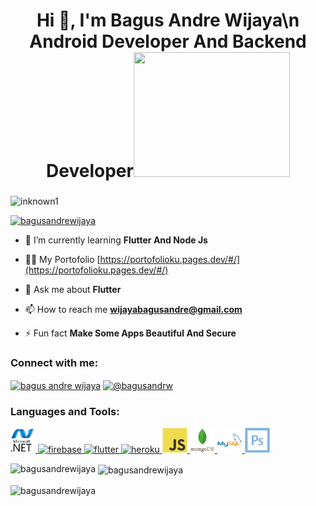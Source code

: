 <h1 align="center">Hi 👋, I'm Bagus Andre Wijaya\n Android Developer And Backend Developer<img src="https://github.com/bagusandrewijaya/bagusandrewijaya/blob/main/toppng.com-report-abuse-png-kawaii-face-cat-494x380.png" width="250" height="200">

</h1>

<h3 align="center"></h3>

<p align="left"> <img src="https://komarev.com/ghpvc/?username=bagusandre07&label=Profile%20views&color=0e75b6&style=flat" alt="inknown1" /> </p>

<p align="left"> <a href="https://github.com/ryo-ma/github-profile-trophy"><img src="https://github-profile-trophy.vercel.app/?username=bagusandrewijaya" alt="bagusandrewijaya" /></a> </p>

- 🌱 I’m currently learning **Flutter And Node Js**

- 👨‍💻 My Portofolio [https://portofolioku.pages.dev/#/](https://portofolioku.pages.dev/#/)

- 💬 Ask me about **Flutter**

- 📫 How to reach me **wijayabagusandre@gmail.com**

- ⚡ Fun fact **Make Some Apps Beautiful And Secure**

<h3 align="left">Connect with me:</h3>
<p align="left">
<a href="https://linkedin.com/in/bagus andre wijaya" target="blank"><img align="center" src="https://raw.githubusercontent.com/rahuldkjain/github-profile-readme-generator/master/src/images/icons/Social/linked-in-alt.svg" alt="bagus andre wijaya" height="30" width="40" /></a>
<a href="https://instagram.com/@bagusandrewijaya" target="blank"><img align="center" src="https://raw.githubusercontent.com/rahuldkjain/github-profile-readme-generator/master/src/images/icons/Social/instagram.svg" alt="@bagusandrw" height="30" width="40" /></a>
</p>

<h3 align="left">Languages and Tools:</h3>
<p align="left"> <a href="https://dotnet.microsoft.com/" target="_blank" rel="noreferrer"> <img src="https://raw.githubusercontent.com/devicons/devicon/master/icons/dot-net/dot-net-original-wordmark.svg" alt="dotnet" width="40" height="40"/> </a> <a href="https://firebase.google.com/" target="_blank" rel="noreferrer"> <img src="https://www.vectorlogo.zone/logos/firebase/firebase-icon.svg" alt="firebase" width="40" height="40"/> </a> <a href="https://flutter.dev" target="_blank" rel="noreferrer"> <img src="https://www.vectorlogo.zone/logos/flutterio/flutterio-icon.svg" alt="flutter" width="40" height="40"/> </a> <a href="https://heroku.com" target="_blank" rel="noreferrer"> <img src="https://www.vectorlogo.zone/logos/heroku/heroku-icon.svg" alt="heroku" width="40" height="40"/> </a> <a href="https://developer.mozilla.org/en-US/docs/Web/JavaScript" target="_blank" rel="noreferrer"> <img src="https://raw.githubusercontent.com/devicons/devicon/master/icons/javascript/javascript-original.svg" alt="javascript" width="40" height="40"/> </a> <a href="https://www.mongodb.com/" target="_blank" rel="noreferrer"> <img src="https://raw.githubusercontent.com/devicons/devicon/master/icons/mongodb/mongodb-original-wordmark.svg" alt="mongodb" width="40" height="40"/> </a> <a href="https://www.mysql.com/" target="_blank" rel="noreferrer"> <img src="https://raw.githubusercontent.com/devicons/devicon/master/icons/mysql/mysql-original-wordmark.svg" alt="mysql" width="40" height="40"/> </a> <a href="https://www.photoshop.com/en" target="_blank" rel="noreferrer"> <img src="https://raw.githubusercontent.com/devicons/devicon/master/icons/photoshop/photoshop-line.svg" alt="photoshop" width="40" height="40"/> </a> </p>

<p><img align="left" src="https://github-readme-stats.vercel.app/api/top-langs?username=bagusandrewijaya&show_icons=true&locale=en&layout=compact" alt="bagusandrewijaya" /></p>

<p>&nbsp;<img align="center" src="https://github-readme-stats.vercel.app/api?username=bagusandrewijaya&show_icons=true&locale=en" alt="bagusandrewijaya" /></p>

<p><img align="center" src="https://github-readme-streak-stats.herokuapp.com/?user=bagusandrewijaya&" alt="bagusandrewijaya" /></p>

